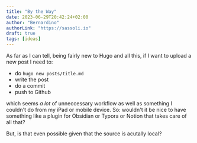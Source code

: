 ```yaml
---
title: "By the Way"
date: 2023-06-29T20:42:24+02:00
author: "Bernardino"
authorLink: "https://sassoli.io"
draft: true
tags: [ideas]
---
```


As far as I can tell, being fairly new to Hugo and all this, if I want to upload a new post I need to:

- do ```hugo new posts/title.md```
- write the post
- do a commit
- push to Github

which seems _a lot_ of unneccessary workflow as well as something I couldn't do from my iPad or mobile device. So: wouldn't it be nice to have something like a plugin for Obsidian or Typora or Notion that takes care of all that?

But, is that even possible given that the source is acutally local?
